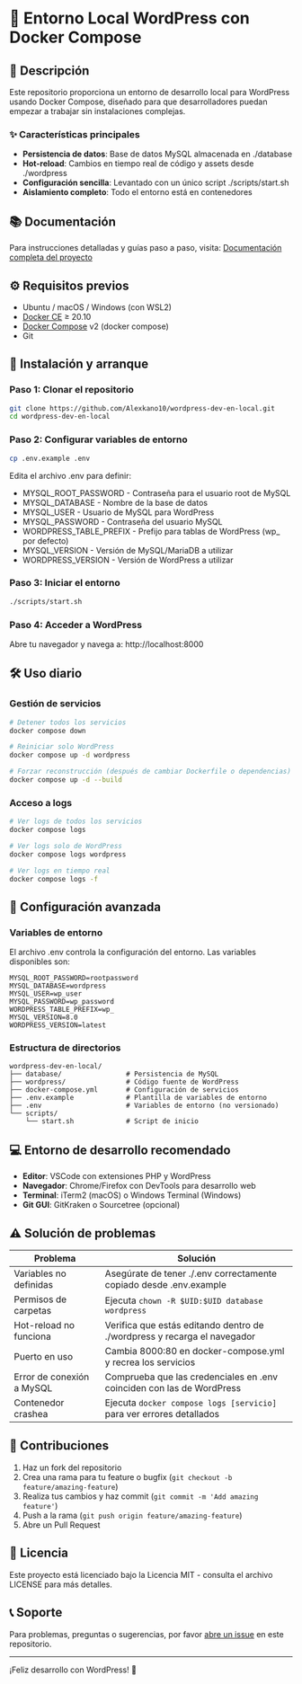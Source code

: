 # 🐳 Entorno Local WordPress con Docker Compose 

## 📖 Descripción

Este repositorio proporciona un entorno de desarrollo local para WordPress usando Docker Compose, diseñado para que desarrolladores puedan empezar a trabajar sin instalaciones complejas.

### ✨ Características principales

- **Persistencia de datos**: Base de datos MySQL almacenada en ./database
- **Hot-reload**: Cambios en tiempo real de código y assets desde ./wordpress 
- **Configuración sencilla**: Levantado con un único script ./scripts/start.sh
- **Aislamiento completo**: Todo el entorno está en contenedores

## 📚 Documentación

Para instrucciones detalladas y guías paso a paso, visita:
[Documentación completa del proyecto](https://alexkano10.github.io/my-documentation/projects/wordpress-dev-en-local.html)

## ⚙️ Requisitos previos

- Ubuntu / macOS / Windows (con WSL2)
- [Docker CE](https://docs.docker.com/engine/install/) ≥ 20.10
- [Docker Compose](https://docs.docker.com/compose/install/) v2 (docker compose)
- Git

## 🚀 Instalación y arranque

### Paso 1: Clonar el repositorio

```bash
git clone https://github.com/Alexkano10/wordpress-dev-en-local.git
cd wordpress-dev-en-local
```

### Paso 2: Configurar variables de entorno

```bash
cp .env.example .env
```

Edita el archivo .env para definir:
- MYSQL_ROOT_PASSWORD - Contraseña para el usuario root de MySQL
- MYSQL_DATABASE - Nombre de la base de datos
- MYSQL_USER - Usuario de MySQL para WordPress
- MYSQL_PASSWORD - Contraseña del usuario MySQL
- WORDPRESS_TABLE_PREFIX - Prefijo para tablas de WordPress (wp_ por defecto)
- MYSQL_VERSION - Versión de MySQL/MariaDB a utilizar
- WORDPRESS_VERSION - Versión de WordPress a utilizar

### Paso 3: Iniciar el entorno

```bash
./scripts/start.sh
```

### Paso 4: Acceder a WordPress

Abre tu navegador y navega a:
http://localhost:8000

## 🛠 Uso diario

### Gestión de servicios

```bash
# Detener todos los servicios
docker compose down

# Reiniciar solo WordPress
docker compose up -d wordpress

# Forzar reconstrucción (después de cambiar Dockerfile o dependencias)
docker compose up -d --build
```

### Acceso a logs

```bash
# Ver logs de todos los servicios
docker compose logs

# Ver logs solo de WordPress
docker compose logs wordpress

# Ver logs en tiempo real
docker compose logs -f
```

## 🔧 Configuración avanzada

### Variables de entorno

El archivo .env controla la configuración del entorno. Las variables disponibles son:

```dotenv
MYSQL_ROOT_PASSWORD=rootpassword
MYSQL_DATABASE=wordpress
MYSQL_USER=wp_user
MYSQL_PASSWORD=wp_password
WORDPRESS_TABLE_PREFIX=wp_
MYSQL_VERSION=8.0
WORDPRESS_VERSION=latest
```

### Estructura de directorios

```
wordpress-dev-en-local/
├── database/                # Persistencia de MySQL
├── wordpress/               # Código fuente de WordPress
├── docker-compose.yml       # Configuración de servicios
├── .env.example             # Plantilla de variables de entorno
├── .env                     # Variables de entorno (no versionado)
└── scripts/
    └── start.sh             # Script de inicio
```

## 💻 Entorno de desarrollo recomendado

- **Editor**: VSCode con extensiones PHP y WordPress
- **Navegador**: Chrome/Firefox con DevTools para desarrollo web
- **Terminal**: iTerm2 (macOS) o Windows Terminal (Windows)
- **Git GUI**: GitKraken o Sourcetree (opcional)

## ⚠️ Solución de problemas

| Problema | Solución |
|----------|----------|
| Variables no definidas | Asegúrate de tener ./.env correctamente copiado desde .env.example |
| Permisos de carpetas | Ejecuta `chown -R $UID:$UID database wordpress` |
| Hot-reload no funciona | Verifica que estás editando dentro de ./wordpress y recarga el navegador |
| Puerto en uso | Cambia 8000:80 en docker-compose.yml y recrea los servicios |
| Error de conexión a MySQL | Comprueba que las credenciales en .env coinciden con las de WordPress |
| Contenedor crashea | Ejecuta `docker compose logs [servicio]` para ver errores detallados |

## 🤝 Contribuciones

1. Haz un fork del repositorio
2. Crea una rama para tu feature o bugfix (`git checkout -b feature/amazing-feature`)
3. Realiza tus cambios y haz commit (`git commit -m 'Add amazing feature'`)
4. Push a la rama (`git push origin feature/amazing-feature`)
5. Abre un Pull Request

## 📄 Licencia

Este proyecto está licenciado bajo la Licencia MIT - consulta el archivo LICENSE para más detalles.

## 📞 Soporte

Para problemas, preguntas o sugerencias, por favor [abre un issue](https://github.com/Alexkano10/wordpress-dev-en-local/issues/new) en este repositorio.

---

¡Feliz desarrollo con WordPress! 🚀